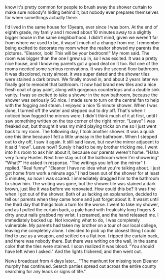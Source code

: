 know it's pretty common for people to brush away the shower curtain to make sure nobody's hiding behind it, but nobody ever prepares themselves for when somethings actually there. 

I'd lived in the same house for 13years, ever since I was born. At the end of eighth grade, my family and I moved about 10 minutes away to a slightly bigger house in the same neighborhood. I didn't mind, given we weren't far from where we used to be, it wasn't much of a change from me. I remember being excited to decorate my room when the realtor showed my parents the pictures. 
"Eleanor, look! This will be your bedroom!" My mom said. 
The room was bigger than the one I grew up in, so I was excited. It was a pretty nice house, and I know my parents got a good deal on it too. But one of the rooms needed some serious renovations. It was the second floor bathroom. It was discolored, rusty almost. It was super dated and the shower tiles were stained a dark brown. We finally moved in, and about 2 years later we finally got to remodel that bathroom. It now had brand new tiles and a nice fresh coat of gray paint, along with gorgeous countertops and a double sink vanity. I was so excited to take a shower in the new bathroom, because the shower was seriously SO nice. I made sure to turn on the central fan to help with the fogging and steam. I enjoyed a nice 15 minute shower. When I was done, I turned off the water and stepped out to dry off. That's when I noticed how fogged the mirrors were. I didn't think much of it at first, until I saw something written on the top corner of the right mirror. 
"Leave"
I was freaked out, but thought it was my mind playing tricks on me so I just went back to my room. The following day, I took another shower. It was a quick one this time because I felt a little uneasy in the bathroom. When I stepped out to dry off, I saw it again. It still said leave, but now the mirror adjacent to it said "now". 
Leave now? 
Surely it had to be my brother tricking me. I went into his room to ask him about it, because our parents weren't home. 
"Haha very funny Hunter. Next time stay out of the bathroom when I'm showering"
"What?" He asked in response. 
"The writings you left on the mirror" I replied. "Real funny"
"Eleanor I have no idea what you're talking about. I just got home from work a minute ago."
I had been out of the shower for at least 5 minutes, so now I was scared. I immediately dragged him to the bathroom to show him. The writing was gone, but the shower tile was stained a dark brown, just like it was before we renovated. How could this be? It was fine when I got out of the shower. Both of us lacking an explanation, decided to tell our parents when they came home and just forget about it. 
It wasnt until the third day that things took a turn for the worse. I went to take my shower, and as I pulled the curtain back, a pale hand with freakishly long fingers & dirty uncut nails grabbed my wrist. I screamed, and the hand released me. I immediately backed up. Not knowing what to do, I was completely vulnerable. My parents had taken my brother on a tour of our local college, leaving me completely alone. I decided to pick up the closest thing I could find to use as a weapon, and settled on a flat iron. I ripped the curtain back, and there was nobody there. But there was writing on the wall, in the same color that the tiles were stained. I soon realized it was blood. "You should have left when I asked." And the lights flickered, and then went out. 

News broadcast from 4 days later...
"The manhunt for missing teen Eleanor murphy has continued. Search parties spread out across the entire county searching for any leads or signs of life."